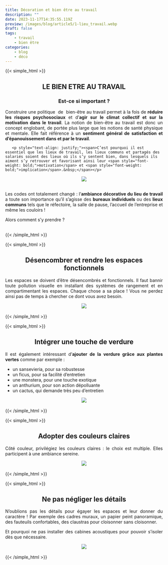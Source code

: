 ```yaml
---
title: Décoration et bien être au travail
description: ""
date: 2023-11-17T14:35:55.119Z
preview: /images/blog/article5/1-lieu_travail.webp
draft: false
tags:
    - travail
    - bien être
categories:
    - blog
    - déco
---
```


<!-- FM:Snippet:Start data:{"id":"Article","fields":[]} -->
{{< simple_html >}}

<div>
    <h2 style="text-align: center;">
        LE BIEN ETRE AU TRAVAIL
    </h2>
    <h3 style="text-align: center;">
    Est-ce si important ?
    </h3>
</div>

<div>
       <p style="text-align: justify;"><span>Construire une politique&nbsp;&nbsp;de&nbsp;&nbsp;bien-être au travail permet à la fois de <span style="font-weight: bold;">réduire les risques psychosociaux</span> et d’<span style="font-weight: bold;">agir sur le climat collectif et sur la motivation dans le travail</span>. La notion de bien-être au travail est donc un concept englobant, de portée plus large que les notions de santé physique et mentale. Elle fait référence à un <span style="font-weight: bold;">sentiment général de satisfaction et d’épanouissement dans et par le travail</span>.</span></p>

       <p style="text-align: justify;"><span>C’est pourquoi il est essentiel que les lieux de travail, les lieux communs et partagés des salariés soient des lieux où ils s’y sentent bien, dans lesquels ils aiment s’y retrouver et favorisant ainsi leur <span style="font-weight: bold;">motivation</span> et <span style="font-weight: bold;">implication</span>.&nbsp;</span></p>
</div>


<div style="text-align: center;">
  <img src="/images/blog/article5/1-lieu_travail.webp" style="max-width: 70%; height: auto;">
</div>
</br>

<p style="text-align: justify;"><span>Les codes ont totalement changé : l’<span style="font-weight: bold;">ambiance décorative du lieu de travail</span> a toute son importance qu’il s’agisse des <span style="font-weight: bold;">bureaux individuels</span> ou des <span style="font-weight: bold;">lieux communs</span> tels que le réfectoire, la salle de pause, l’accueil de l’entreprise et même les couloirs&nbsp;! <br></span></p>

<p style="text-align: justify;"><span>Alors comment s’y prendre ?</span></p>
</br>
{{< /simple_html >}}
<!-- FM:Snippet:End -->

<!-- FM:Snippet:Start data:{"id":"Article","fields":[]} -->
{{< simple_html >}}

<div>
    <h2 style="text-align: center;">
        Désencombrer et rendre les espaces fonctionnels
    </h2>
</div>

<div>
    <p style="text-align: justify;">
       Les espaces se doivent d’être désencombrés et fonctionnels. Il faut bannir toute pollution visuelle en installant des systèmes de rangement et en compartimentant les espaces. Chaque chose a sa place ! Vous ne perdez ainsi pas de temps à chercher ce dont vous avez besoin.
  </p>
</div>


<div style="text-align: center;">
  <img src="/images/blog/article5/2-lieu_travail.webp" style="max-width: 70%; height: auto;">
</div>

</br>
{{< /simple_html >}}
<!-- FM:Snippet:End -->

<!-- FM:Snippet:Start data:{"id":"Article","fields":[]} -->
{{< simple_html >}}

<div>
    <h2 style="text-align: center;">
        Intégrer une touche de verdure
    </h2>
</div>

<div>
    <p style="text-align: justify;"><span>Il est également intéressant d’<span style="font-weight: bold;">ajouter de la verdure grâce aux plantes vertes</span> comme par exemple :</span></p>
    <ul>
    <li>un sansevieria, pour sa robustesse</li>
    <li>un ficus, pour sa facilité d’entretien</li>
    <li>une monstera, pour une touche exotique</li>
    <li>un anthurium, pour son action dépolluante</li>
    <li>un cactus, qui demande très peu d’entretien</li>
    </ul>    
</div>


<div style="text-align: center;">
  <img src="/images/blog/article5/3-lieu_travail.webp" style="max-width: 70%; height: auto;">
</div>

</br>
{{< /simple_html >}}
<!-- FM:Snippet:End -->


<!-- FM:Snippet:Start data:{"id":"Article","fields":[]} -->
{{< simple_html >}}

<div>
    <h2 style="text-align: center;">
        Adopter des couleurs claires
    </h2>
</div>

<div>
    <p style="text-align: justify;">
       Côté couleur, privilégiez les couleurs claires : le choix est multiple. Elles participent à une ambiance sereine.  
  </p>
</div>


<div style="text-align: center;">
  <img src="/images/blog/article5/4-lieu_travail.webp" style="max-width: 70%; height: auto;">
</div>

</br>
{{< /simple_html >}}
<!-- FM:Snippet:End -->


<!-- FM:Snippet:Start data:{"id":"Article","fields":[]} -->
{{< simple_html >}}

<div>
    <h2 style="text-align: center;">
        Ne pas négliger les détails
    </h2>
</div>

<div>
    <p style="text-align: justify;">
       N’oublions pas les détails pour égayer les espaces et leur donner du caractère ! Par exemple des cadres muraux, un papier peint panoramique, des fauteuils confortables, des claustras pour cloisonner sans cloisonner.
  </p>
  <p style="text-align: justify;">
       Et pourquoi ne pas installer des cabines acoustiques pour pouvoir s’isoler dès que nécessaire.
  </p>
</div>


<div style="text-align: center;">
  <img src="/images/blog/article5/5-lieu_travail.webp" style="max-width: 70%; height: auto;">
</div>

</br>
{{< /simple_html >}}
<!-- FM:Snippet:End -->


